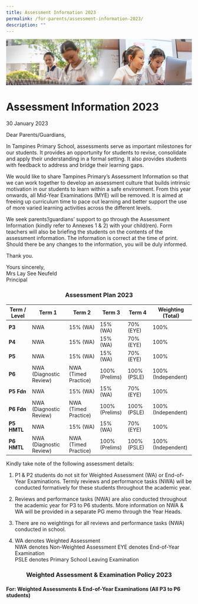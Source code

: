 ```yaml
---
title: Assessment Information 2023
permalink: /for-parents/assessment-information-2023/
description: ""
---
```

![](/images/ForParents.jpg)

Assessment Information 2023
===========================

30 January 2023

Dear Parents/Guardians,

In Tampines Primary School, assessments serve as important milestones for our students. It provides an opportunity for students to revise, consolidate and apply their understanding in a formal setting. It also provides students with feedback to address and bridge their learning gaps.

We would like to share Tampines Primary’s Assessment Information so that we can work together to develop an assessment culture that builds intrinsic motivation in our students to learn within a safe environment. From this year onwards, all Mid-Year Examinations (MYE) will be removed. It is aimed at freeing up curriculum time to pace out learning and better support the use of more varied learning activities across the different levels.

We seek parents’/guardians’ support to go through the Assessment Information (kindly refer to Annexes 1 &amp; 2) with your child(ren). Form teachers will also be briefing the students on the contents of the assessment information. The information is correct at the time of print. Should there be any changes to the information, you will be duly informed.

Thank you.

Yours sincerely,  
Mrs Lay See Neufeld  
Principal


### <center> **Assessment Plan 2023** </center>

| **Term / Level** | **Term 1**                 | **Term 2**              | **Term 3**        | **Term 4**  | **Weighting (Total)** |
|------------------|----------------------------|-------------------------|-------------------|-------------|-----------------------|
| **P3**           | NWA                        | 15% (WA)                | 15% (WA)          | 70% (EYE)   | 100%                  |
| **P4**           | NWA                        | 15% (WA)                | 15% (WA)          | 70% (EYE)   | 100%                  |
| **P5**           | NWA                        | 15% (WA)                | 15% (WA)          | 70% (EYE)   | 100%                  |
| **P6**           | NWA<br>(Diagnostic Review) | NWA<br>(Timed Practice) | 100%<br>(Prelims) | 100% (PSLE) | 100%<br>(Independent) |
| **P5 Fdn**       | NWA                        | 15% (WA)                | 15% (WA)          | 70% (EYE)   | 100%                  |
| **P6 Fdn**       | NWA<br>(Diagnostic Review) | NWA<br>(Timed Practice) | 100%<br>(Prelims) | 100% (PSLE) | 100%<br>(Independent) |
| **P5 HMTL**      | NWA                        | 15% (WA)                | 15% (WA)          | 70% (EYE)   | 100%                  |
| **P6 HMTL**      | NWA<br>(Diagnostic Review) | NWA<br>(Timed Practice) | 100%<br>(Prelims) | 100% (PSLE) | 100%<br>(Independent) |


Kindly take note of the following assessment details:

1.  P1 &amp; P2 students do not sit for Weighted Assessment (WA) or End-of-Year Examinations. Termly reviews and performance tasks (NWA) will be conducted formatively for these students throughout the academic year.
  
3.  Reviews and performance tasks (NWA) are also conducted throughout the academic year for P3 to P6 students. More information on NWA &amp; WA will be provided in a separate PG memo through the Year Heads.
  
5.  There are no weightings for all reviews and performance tasks (NWA) conducted in school.
  
7.  WA denotes Weighted Assessment  
    NWA denotes Non-Weighted Assessment EYE denotes End-of-Year Examination  
    PSLE denotes Primary School Leaving Examination
		
		
### <center> **Weighted Assessment &amp; Examination Policy 2023** </center>

#### **For: Weighted Assessments &amp; End-of-Year Examinations (All P3 to P6 students)**